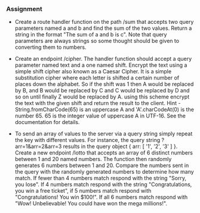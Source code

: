 ### Assignment


- Create a route handler function on the path /sum that accepts two query parameters named a and b and find the sum of the two values. Return a string in the format "The sum of a and b is c". Note that query parameters are always strings so some thought should be given to converting them to numbers.


- Create an endpoint /cipher. The handler function should accept a query parameter named text and a one named shift. Encrypt the text using a simple shift cipher also known as a Caesar Cipher. It is a simple substitution cipher where each letter is shifted a certain number of places down the alphabet. So if the shift was 1 then A would be replaced by B, and B would be replaced by C and C would be replaced by D and so on until finally Z would be replaced by A. using this scheme encrypt the text with the given shift and return the result to the client. Hint - String.fromCharCode(65) is an uppercase A and 'A'.charCodeAt(0) is the number 65. 65 is the integer value of uppercase A in UTF-16. See the documentation for details.


- To send an array of values to the server via a query string simply repeat the key with different values. For instance, the query string ?arr=1&arr=2&arr=3 results in the query object { arr: [ '1', '2', '3' ] }. Create a new endpoint /lotto that accepts an array of 6 distinct numbers between 1 and 20 named numbers. The function then randomly generates 6 numbers between 1 and 20. Compare the numbers sent in the query with the randomly generated numbers to determine how many match. If fewer than 4 numbers match respond with the string "Sorry, you lose". If 4 numbers match respond with the string "Congratulations, you win a free ticket", if 5 numbers match respond with "Congratulations! You win $100!". If all 6 numbers match respond with "Wow! Unbelievable! You could have won the mega millions!".
